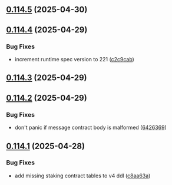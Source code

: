 ## [0.114.5](https://github.com/spaceandtimefdn/sxt-node-archive/compare/v0.114.4...v0.114.5) (2025-04-30)



## [0.114.4](https://github.com/spaceandtimefdn/sxt-node-archive/compare/v0.114.3...v0.114.4) (2025-04-29)


### Bug Fixes

* increment runtime spec version to 221 ([c2c9cab](https://github.com/spaceandtimefdn/sxt-node-archive/commit/c2c9cab5fa28e02477db1bc5ff4097efc3f24734))



## [0.114.3](https://github.com/spaceandtimefdn/sxt-node-archive/compare/v0.114.2...v0.114.3) (2025-04-29)



## [0.114.2](https://github.com/spaceandtimefdn/sxt-node-archive/compare/v0.114.1...v0.114.2) (2025-04-29)


### Bug Fixes

* don't panic if message contract body is malformed ([6426369](https://github.com/spaceandtimefdn/sxt-node-archive/commit/6426369580f5b93a585dab6f7f68512f0148f5eb))



## [0.114.1](https://github.com/spaceandtimefdn/sxt-node-archive/compare/v0.114.0...v0.114.1) (2025-04-28)


### Bug Fixes

* add missing staking contract tables to v4 ddl ([c8aa63a](https://github.com/spaceandtimefdn/sxt-node-archive/commit/c8aa63ac55a9a36d5eac365d2ddd8a9ed5f7521c))



